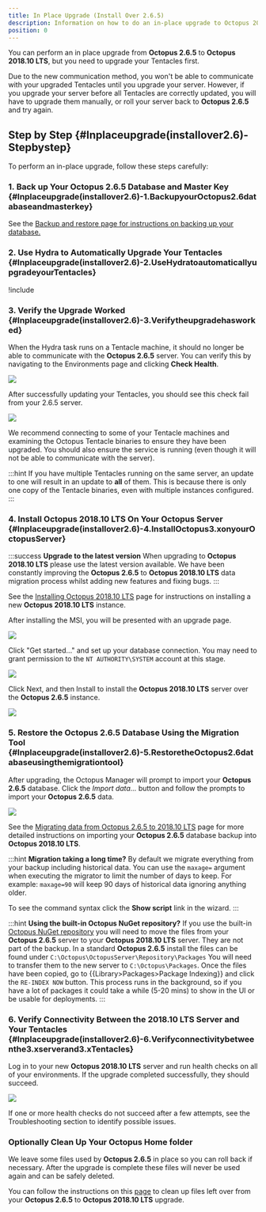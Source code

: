 ```yaml
---
title: In Place Upgrade (Install Over 2.6.5)
description: Information on how to do an in-place upgrade to Octopus 2018.10 LTS from Octopus 2.6.5.
position: 0
---
```


You can perform an in place upgrade from **Octopus 2.6.5** to **Octopus 2018.10 LTS**, but you need to upgrade your Tentacles first.

Due to the new communication method, you won't be able to communicate with your upgraded Tentacles until you upgrade your server. However, if you upgrade your server before all Tentacles are correctly updated, you will have to upgrade them manually, or roll your server back to **Octopus 2.6.5** and try again.

## Step by Step {#Inplaceupgrade(installover2.6)-Stepbystep}

To perform an in-place upgrade, follow these steps carefully:

### 1. Back up Your Octopus 2.6.5 Database and Master Key {#Inplaceupgrade(installover2.6)-1.BackupyourOctopus2.6databaseandmasterkey}

See the [Backup and restore](/docs/administration/upgrading/legacy/upgrading-from-octopus-2.6.5-2018.10lts/backup-2.6.md)[ page for instructions on backing up your database.](/docs/administration/upgrading/legacy/upgrading-from-octopus-2.6.5-2018.10lts/backup-2.6.md)

### 2. Use Hydra to Automatically Upgrade Your Tentacles {#Inplaceupgrade(installover2.6)-2.UseHydratoautomaticallyupgradeyourTentacles}

!include <using-hydra>

### 3. Verify the Upgrade Worked {#Inplaceupgrade(installover2.6)-3.Verifytheupgradehasworked}

When the Hydra task runs on a Tentacle machine, it should no longer be able to communicate with the **Octopus 2.6.5** server. You can verify this by navigating to the Environments page and clicking **Check Health**.

![](images/3278012.png)

After successfully updating your Tentacles, you should see this check fail from your 2.6.5 server.

![](images/3278011.png)

We recommend connecting to some of your Tentacle machines and examining the Octopus Tentacle binaries to ensure they have been upgraded. You should also ensure the service is running (even though it will not be able to communicate with the server).

:::hint
If you have multiple Tentacles running on the same server, an update to one will result in an update to **all** of them. This is because there is only one copy of the Tentacle binaries, even with multiple instances configured.
:::

### 4. Install Octopus 2018.10 LTS On Your Octopus Server {#Inplaceupgrade(installover2.6)-4.InstallOctopus3.xonyourOctopusServer}

:::success
**Upgrade to the latest version**
When upgrading to **Octopus 2018.10 LTS** please use the latest version available. We have been constantly improving the **Octopus 2.6.5** to **Octopus 2018.10 LTS** data migration process whilst adding new features and fixing bugs.
:::

See the [Installing Octopus 2018.10 LTS](/docs/installation/index.md) page for instructions on installing a new **Octopus 2018.10 LTS** instance.

After installing the MSI, you will be presented with an upgrade page.

![](images/3278008.png)

Click "Get started..." and set up your database connection. You may need to grant permission to the `NT AUTHORITY\SYSTEM` account at this stage.

![](images/3278007.png)

Click Next, and then Install to install the **Octopus 2018.10 LTS** server over the **Octopus 2.6.5** instance.

![](images/3278006.png)

### 5. Restore the Octopus 2.6.5 Database Using the Migration Tool {#Inplaceupgrade(installover2.6)-5.RestoretheOctopus2.6databaseusingthemigrationtool}

After upgrading, the Octopus Manager will prompt to import your **Octopus 2.6.5** database. Click the *Import data...* button and follow the prompts to import your **Octopus 2.6.5** data.

![](images/3278005.png)

See the [Migrating data from Octopus 2.6.5 to 2018.10 LTS](/docs/administration/upgrading/legacy/upgrading-from-octopus-2.6.5-2018.10lts/migrating-data-from-octopus-2.6.5-2018.10lts.md) page for more detailed instructions on importing your **Octopus 2.6.5** database backup into **Octopus 2018.10 LTS**.

:::hint
**Migration taking a long time?**
By default we migrate everything from your backup including historical data. You can use the `maxage=` argument when executing the migrator to limit the number of days to keep. For example: `maxage=90` will keep 90 days of historical data ignoring anything older.

To see the command syntax click the **Show script** link in the wizard.
:::

:::hint
**Using the built-in Octopus NuGet repository?**
If you use the built-in [Octopus NuGet repository](/docs/packaging-applications/package-repositories/index.md) you will need to move the files from your **Octopus 2.6.5** server to your **Octopus 2018.10 LTS** server. They are not part of the backup.
In a standard **Octopus 2.6.5** install the files can be found under `C:\Octopus\OctopusServer\Repository\Packages`
You will need to transfer them to the new server to `C:\Octopus\Packages`. Once the files have been copied, go to {{Library>Packages>Package Indexing}} and click the `RE-INDEX NOW` button. This process runs in the background, so if you have a lot of packages it could take a while (5-20 mins) to show in the UI or be usable for deployments.
:::

### 6. Verify Connectivity Between the 2018.10 LTS Server and Your Tentacles {#Inplaceupgrade(installover2.6)-6.Verifyconnectivitybetweenthe3.xserverand3.xTentacles}

Log in to your new **Octopus 2018.10 LTS** server and run health checks on all of your environments. If the upgrade completed successfully, they should succeed.

![](images/3278009.png)

If one or more health checks do not succeed after a few attempts, see the Troubleshooting section to identify possible issues.

### Optionally Clean Up Your Octopus Home folder

We leave some files used by **Octopus 2.6.5** in place so you can roll back if necessary. After the upgrade is complete these files will never be used again and can be safely deleted.

You can follow the instructions on this [page](/docs/administration/managing-infrastructure/server-configuration-and-file-storage\index.md#ServerconfigurationandFilestorage-CleanUp) to clean up files left over from your **Octopus 2.6.5** to **Octopus 2018.10 LTS** upgrade.
